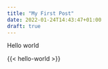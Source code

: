 ```yaml
---
title: "My First Post"
date: 2022-01-24T14:43:47+01:00
draft: true
---
```


Hello world

{{< hello-world >}}